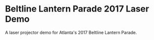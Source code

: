 Beltline Lantern Parade 2017 Laser Demo
=======================================

A laser projector demo for Atlanta's 2017 Beltline Lantern Parade.

